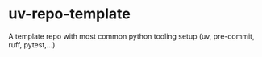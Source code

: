 # uv-repo-template

A template repo with most common python tooling setup (uv, pre-commit, ruff, pytest,...)
